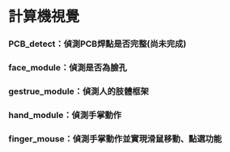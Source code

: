 # 計算機視覺
### PCB_detect：偵測PCB焊點是否完整(尚未完成)
### face_module：偵測是否為臉孔
### gestrue_module：偵測人的肢體框架
### hand_module：偵測手掌動作
### finger_mouse：偵測手掌動作並實現滑鼠移動、點選功能
